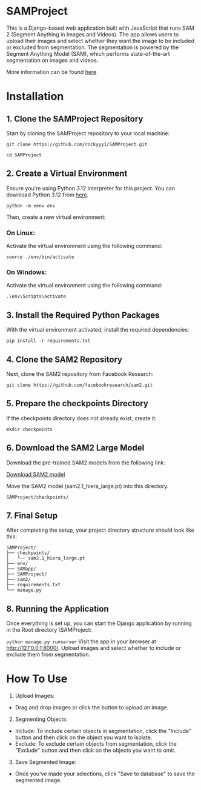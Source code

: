 # SAMProject

This is a Django-based web application built with JavaScript that runs SAM 2 (Segment Anything in Images and Videos). The app allows users to upload their images and select whether they want the image to be included or excluded from segmentation. The segmentation is powered by the Segment Anything Model (SAM), which performs state-of-the-art segmentation on images and videos.

More information can be found [here](https://github.com/facebookresearch/sam2)

# Installation

## 1. Clone the SAMProject Repository
Start by cloning the SAMProject repository to your local machine:

```git clone https://github.com/rockyyy1/SAMProject.git```

```cd SAMProject```

## 2. Create a Virtual Environment
Ensure you're using Python 3.12 interpreter for this project. You can download Python 3.12 from [here](https://www.python.org/downloads/release/python-3126/).

```python -m venv env```

Then, create a new virtual environment:

### On Linux:

Activate the virtual environment using the following command:

```source ./env/bin/activate```

### On Windows:
Activate the virtual environment using the following command:

```.\env\Scripts\activate```

## 3. Install the Required Python Packages
With the virtual environment activated, install the required dependencies:

```pip install -r requirements.txt```

## 4. Clone the SAM2 Repository
Next, clone the SAM2 repository from Facebook Research:

```git clone https://github.com/facebookresearch/sam2.git```

## 5. Prepare the checkpoints Directory
If the checkpoints directory does not already exist, create it:

```mkdir checkpoints```

## 6. Download the SAM2 Large Model

Download the pre-trained SAM2 models from the following link:

[Download SAM2 model](https://dl.fbaipublicfiles.com/segment_anything_2/092824/sam2.1_hiera_large.pt)

Move the SAM2 model (sam2.1_hiera_large.pt) into this directory.

```SAMProject/checkpoints/```


## 7. Final Setup
After completing the setup, your project directory structure should look like this:

```
SAMProject/
├── checkpoints/
│   └── sam2.1_hiera_large.pt
├── env/
├── SAMapp/
├── SAMProject/
├── sam2/
├── requirements.txt
└── manage.py
```

## 8. Running the Application
Once everything is set up, you can start the Django application by running in the Root directory \SAMProject\:

```python manage.py runserver```
Visit the app in your browser at http://127.0.0.1:8000/. Upload images and select whether to include or exclude them from segmentation.

# How To Use

1. Upload Images:
- Drag and drop images or click the button to upload an image.

2. Segmenting Objects:

- Include: To include certain objects in segmentation, click the "Include" button and then click on the object you want to isolate.
- Exclude: To exclude certain objects from segmentation, click the "Exclude" button and then click on the objects you want to omit.

3. Save Segmented Image:

- Once you've made your selections, click "Save to database" to save the segmented image.
